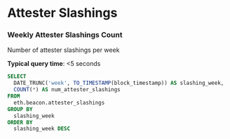 # Attester Slashings

### Weekly Attester Slashings Count

Number of attester slashings per week

**Typical query time**: <5 seconds

```sql
SELECT
  DATE_TRUNC('week', TO_TIMESTAMP(block_timestamp)) AS slashing_week,
  COUNT(*) AS num_attester_slashings
FROM
  eth.beacon.attester_slashings
GROUP BY
  slashing_week
ORDER BY
  slashing_week DESC
```
